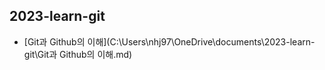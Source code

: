 ## 2023-learn-git

- [Git과 Github의 이해](C:\Users\nhj97\OneDrive\documents\2023-learn-git\Git과 Github의 이해.md)

  

  





